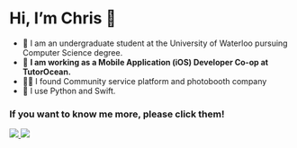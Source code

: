 #  Hi, I’m Chris 👋

- 🌱 I am an undergraduate student at the University of Waterloo pursuing Computer Science degree.
- 👀 **I am working as a Mobile Application (iOS) Developer Co-op at TutorOcean.**
- 🧑‍💻 I found Community service platform and photobooth company
- 💞️ I use Python and Swift.

### If you want to know me more, please click them!
 <a href="https://www.linkedin.com/in/minjaelee0727/" target="_blank"> 
 <img src="https://img.icons8.com/fluent/48/000000/linkedin.png" /> 
 </a>
 <a href="https://minjaelee0727.oopy.io" target="_blank"> 
<img src="https://img.icons8.com/ios/48/000000/notion.png"/>
</a>
